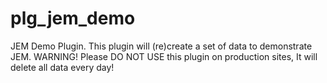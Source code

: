 # plg_jem_demo
JEM Demo Plugin. This plugin will (re)create a set of data to demonstrate JEM. WARNING! Please DO NOT USE this plugin on production sites, It will delete all data every day!
